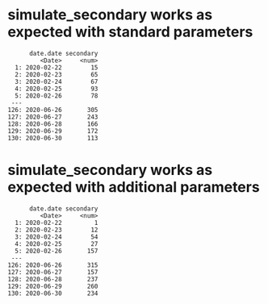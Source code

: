# simulate_secondary works as expected with standard parameters

          date.date secondary
             <Date>     <num>
      1: 2020-02-22        15
      2: 2020-02-23        65
      3: 2020-02-24        67
      4: 2020-02-25        93
      5: 2020-02-26        78
     ---                     
    126: 2020-06-26       305
    127: 2020-06-27       243
    128: 2020-06-28       166
    129: 2020-06-29       172
    130: 2020-06-30       113

# simulate_secondary works as expected with additional parameters

          date.date secondary
             <Date>     <num>
      1: 2020-02-22         1
      2: 2020-02-23        12
      3: 2020-02-24        54
      4: 2020-02-25        27
      5: 2020-02-26       157
     ---                     
    126: 2020-06-26       315
    127: 2020-06-27       157
    128: 2020-06-28       237
    129: 2020-06-29       260
    130: 2020-06-30       234

